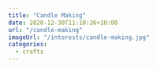 ```yaml
---
title: "Candle Making"
date: 2020-12-30T11:10:26+10:00
url: "/candle-making"
imageUrl: "/interests/candle-making.jpg"
categories:
  - crafts
---
```

